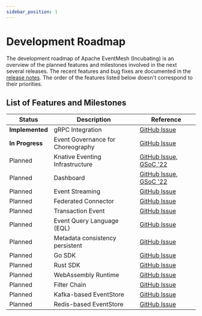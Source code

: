 ```yaml
---
sidebar_position: 1
---
```


# Development Roadmap

The development roadmap of Apache EventMesh (Incubating) is an overview of the planned features and milestones involved in the next several releases. The recent features and bug fixes are documented in the [release notes](https://eventmesh.apache.org/events/release-notes/v1.4.0). The order of the features listed below doesn't correspond to their priorities.

## List of Features and Milestones

| Status | Description | Reference |
| --- | --- |  --- |
| **Implemented** | gRPC Integration | [GitHub Issue](https://github.com/apache/incubator-eventmesh/issues/417) |
| **In Progress** | Event Governance for Choreography | [GitHub Issue](https://github.com/apache/incubator-eventmesh/blob/master/docs/en/features/eventmesh-workflow-design.md) |
| Planned | Knative Eventing Infrastructure | [GitHub Issue](https://github.com/apache/incubator-eventmesh/issues/790), [GSoC '22](https://issues.apache.org/jira/browse/COMDEV-463) |
| Planned | Dashboard | [GitHub Issue](https://github.com/apache/incubator-eventmesh/issues/700), [GSoC '22](https://issues.apache.org/jira/browse/COMDEV-465) |
| Planned | Event Streaming | [GitHub Issue](https://github.com/apache/incubator-eventmesh/issues/676) |
| Planned | Federated Connector | [GitHub Issue](https://github.com/apache/incubator-eventmesh/issues/577) |
| Planned | Transaction Event | [GitHub Issue](https://github.com/apache/incubator-eventmesh/issues/697) |
| Planned | Event Query Language (EQL)| [GitHub Issue](https://github.com/apache/incubator-eventmesh/issues/778) |
| Planned | Metadata consistency persistent| [GitHub Issue](https://github.com/apache/incubator-eventmesh/issues/817)  |
| Planned | Go SDK | [GitHub Issue](https://github.com/apache/incubator-eventmesh/issues/762) |
| Planned | Rust SDK | [GitHub Issue](https://github.com/apache/incubator-eventmesh/issues/815) |
| Planned | WebAssembly Runtime| [GitHub Issue](https://github.com/apache/incubator-eventmesh/issues/576) |
| Planned | Filter Chain | [GitHub Issue](https://github.com/apache/incubator-eventmesh/issues/664) |
| Planned | Kafka-based EventStore| [GitHub Issue](https://github.com/apache/incubator-eventmesh/issues/199) |
| Planned | Redis-based EventStore| [GitHub Issue](https://github.com/apache/incubator-eventmesh/issues/389) |
